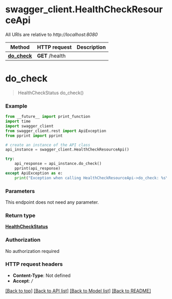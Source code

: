 # swagger_client.HealthCheckResourceApi

All URIs are relative to *http://localhost:8080*

Method | HTTP request | Description
------------- | ------------- | -------------
[**do_check**](HealthCheckResourceApi.md#do_check) | **GET** /health | 

# **do_check**
> HealthCheckStatus do_check()



### Example
```python
from __future__ import print_function
import time
import swagger_client
from swagger_client.rest import ApiException
from pprint import pprint

# create an instance of the API class
api_instance = swagger_client.HealthCheckResourceApi()

try:
    api_response = api_instance.do_check()
    pprint(api_response)
except ApiException as e:
    print("Exception when calling HealthCheckResourceApi->do_check: %s\n" % e)
```

### Parameters
This endpoint does not need any parameter.

### Return type

[**HealthCheckStatus**](HealthCheckStatus.md)

### Authorization

No authorization required

### HTTP request headers

 - **Content-Type**: Not defined
 - **Accept**: */*

[[Back to top]](#) [[Back to API list]](../README.md#documentation-for-api-endpoints) [[Back to Model list]](../README.md#documentation-for-models) [[Back to README]](../README.md)

